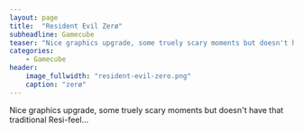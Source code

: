 ```yaml
---
layout: page
title:  "Resident Evil Zerø"
subheadline: Gamecube
teaser: "Nice graphics upgrade, some truely scary moments but doesn't have that traditional Resi-feel..."
categories:
    - Gamecube
header:
    image_fullwidth: "resident-evil-zero.png"
    caption: "zerø"
---
```



Nice graphics upgrade, some truely scary moments but doesn't have that traditional Resi-feel...